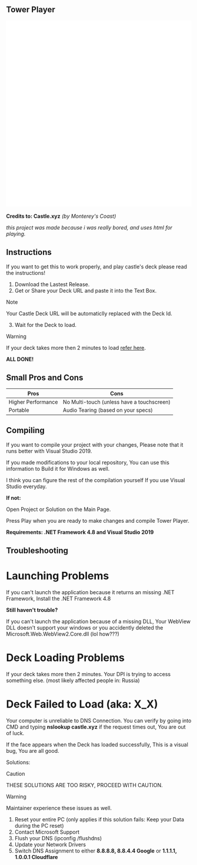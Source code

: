 ## Tower Player
<img src="Tower Player/Properties/Resources/app-icon.png" alt="Tower Player's Logo"></img>


**Credits to: Castle.xyz** *(by Monterey's Coast)*

*this project was made because i was really bored, and uses html for playing.*


## Instructions
If you want to get this to work properly, and play castle's deck please read the instructions!


1. Download the Lastest Release.
2. Get or Share your Deck URL and paste it into the Text Box.
   
> [!note]
>Your Castle Deck URL will be automaticlly replaced with the Deck Id.

3. Wait for the Deck to load.

> [!warning]
> If your deck takes more then 2 minutes to load [refer here](#deck-loading-problems).

**ALL DONE!**


## Small Pros and Cons

Pros|Cons
---- | ----
Higher Performance | No Multi-touch (unless have a touchscreen)
Portable | Audio Tearing (based on your specs)

## Compiling

If you want to compile your project with your changes, Please note that it runs better with Visual Studio 2019.

If you made modifications to your local repository, You can use this information to Build it for Windows as well.


I think you can figure the rest of the compilation yourself If you use Visual Studio everyday.

**If not:**

Open Project or Solution on the Main Page.

Press Play when you are ready to make changes and compile Tower Player.

**Requirements: .NET Framework 4.8 and Visual Studio 2019**

## Troubleshooting


# Launching Problems
If you can't launch the application because it returns an missing .NET Framework, Install the .NET Framework 4.8

**Still haven't trouble?**

If you can't launch the application because of a missing DLL, Your WebView DLL doesn't support your windows or you accidently deleted the Microsoft.Web.WebView2.Core.dll (lol how???)


# Deck Loading Problems
If your deck takes more then 2 minutes.
Your DPI is trying to access something else. (most likely affected people in: Russia)


# Deck Failed to Load (aka: X_X)

Your computer is unreliable to DNS Connection. You can verify by going into CMD and typing **nslookup castle.xyz** if the request times out, You are out of luck.

If the face appears when the Deck has loaded successfully, This is a visual bug, You are all good.


Solutions:

> [!caution]
> THESE SOLUTIONS ARE TOO RISKY, PROCEED WITH CAUTION.

> [!warning]
> Maintainer experience these issues as well.

1. Reset your entire PC (only applies if this solution fails: Keep your Data during the PC reset)
2. Contact Microsoft Support
3. Flush your DNS (ipconfig /flushdns)
4. Update your Network Drivers
5. Switch DNS Assignment to either **8.8.8.8, 8.8.4.4 Google** or **1.1.1.1, 1.0.0.1 Cloudflare**
